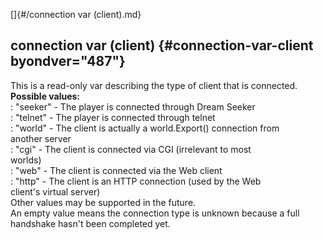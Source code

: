 []{#/connection var (client).md}    
## connection var (client) {#connection-var-client byondver="487"}    
This is a read-only var describing the type of client that is connected.    
**Possible values:**    
:   \"seeker\" - The player is connected through Dream Seeker    
:   \"telnet\" - The player is connected through telnet    
:   \"world\" - The client is actually a world.Export() connection from    
    another server    
:   \"cgi\" - The client is connected via CGI (irrelevant to most    
    worlds)    
:   \"web\" - The client is connected via the Web client    
:   \"http\" - The client is an HTTP connection (used by the Web    
    client\'s virtual server)    
Other values may be supported in the future.    
An empty value means the connection type is unknown because a full    
handshake hasn\'t been completed yet.  